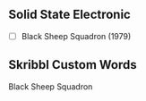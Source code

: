 ## Solid State Electronic
- [ ] Black Sheep Squadron (1979)
## Skribbl Custom Words
Black Sheep Squadron